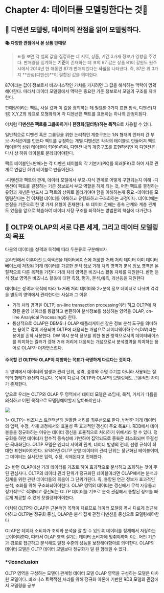 # Chapter 4: 데이터를 모델링한다는 것

## 📌 디멘션 모델링, 데이터의 관점을 읽어 모델링하다.

#### 📚 다양한 관점에서 본 상품 판매량

> 표를 보면 각 셀의 값을 결정하는 데 지역, 상품, 기간 3가재 정보가 영향을 주었다.
> 판매량을 집계하는 **기준**이 존재하는 데 표의 87 값은 상품 B1이 강원도 원주시에서 2014년 한 해동안 87개 판매되었다는 **사실**을 나타낸다.
> 즉, 87은 위 3가지 **관점(디멘션)**이 결합된 값을 의미한다.

87이라는 값이 정보로서 비즈니스쟉인 가치를 가지려면 그 값을 해석하는 맥락이 명확해야한다. 따라서 데이터 모델링에서 맥락은 중요한 기준 정보로서 모델의 구조를 지배한다.

판매량이라는 팩트, 사실 값과 이 값을 정의하는 데 필요한 3가지 표현 방식, 디멘션(차원) X,Y,Z의 좌표로 모형화되어 각 디멘션은 팩트를 표현하는 하나의 관점이된다.

이처럼 **디멘션은 팩트를 그륩화하거나 한정화(필터링)하는 목적**으로 사용될 수 있다.

일반적으로 디멘션 혹은 그륩핑을 위한 논리적인 계층구조는 1:N 형태의 엔터티 간 부보-자식관계를 만든다
팩트를 규정하는 개별 디멘션은 각각의 테이블로 만들어져 팩트 테이블의 상위 테이블이 되어야하며, 디멘션 내의 계층구조를 표현하려면 각 디멘션은 다시 상 하위 테이블로 분리되어야한다.

팩트 테이블인<판매>는 각 디멘션 테이블의 각 기본키(PK)를 외래(FK)로 하여 서로 관계로 연결된 하위 테이블로 만들어진다.

-디멘션과 팩트의 관계, 데이터 모델에서 부모-자식 관계로 어떻게 구현되는지 이해 -디멘션이 팩트를 결정하는 기준 정보로서 부모 역할을 하게 되는 것, 어떤 팩트를 결정하는 유형과 개념은 반드시 그 팩트의 상위로 올라가야야 함을 이해하는게 중요 -데이터를 모델링한다는 건 이처럼 데이터를 이해하고 유형화하고 구조화하는 과정이다. 데이터에는 본질을 기준으로 한 몇 가지 유형이 존재한다.
또 데이터 간에는 종속 관계와 계층 관계도 있음을 앞으로 학슴하여 데이터 저장 구조를 최적하는 방법론의 핵심에 다가간다.

>

## 📌 OLTP와 OLAP의 서로 다른 세계, 그리고 데이터 모델링의 목표

다음의 데이터를 성격과 목적에 따라 두분류로 구분해보자

온라인에서 이루어진 트랙잭션을 데이터베이스에 저장한 거래 처리 데이터
이미 데이터 베이스에 저장된 거래 데이터를 가공한 분석 정보
거래 처리 영역과 분석 정보 영역은 본질적으로 다른 목적을 가진다
거래 처리 영역은 비즈니스 활동 자체를 지원한다. 반면 분석 정보 영역은 비즈니스 활동에 대한 측정, 평가, 분석,예측, 개선등을 지원한다

데이터는 성격과 목적에 따라 1>거래 처리 데이터와 2>분석 정보 데이터로 나뉘며 각각을 별도의 영역에서 관리한다는 사실과 그 이유

- 거래 처리 영역을 OLTP, on-line transaction processing이라 하고 OLTP에 저장된 운영 데이터를 통합하고 변환하여 분석정보를 생성하는 영역을 OLAP, on-line Analyical Processing라 한다.
- 통상적으로 OLAP은 DBMS나 OLAP 애플리케이션 같은 정보 분석 도구를 의미하는 용어로 많이 사용되며 OLTP에 대응되는 개념으로 데이터웨어하우스(DW)라는 용어를 흔히 사용한다. DW 역시 분석 정보를 위한 통한 영역으로서의 데이터베이스를 의미하는 컬러가 강해 거래 처리에 대응되는 개념으로서 분석영역을 의미하는 용어로 OLAP가 더자연스럽다.

#### 주목할 건 OLTP와 OLAP이 지향하는 목표가 극명하게 다르다는 것이다.

두 영역에서 데이터의 발생과 관리 단위, 성격, 종류와 수명 주기뿐 아니라 사용되는 질의의 형태가 완전히 다르다.
목적이 다르니 OLTP와 OLAP의 모델링에도 근본적인 차이가 존재한다.

앞으로 우리는 OLTP와 OLAP 두 영역에서 데이터 모델은 쓰임새, 목적, 가치가 다름을 의식하고 어떤 목적으로 모델링해야할지 알아봐야한다.

![](https://images.velog.io/images/minj9_6/post/28c64e89-d49b-4cc3-a0fd-d44713cd9162/image.png)

1> OLTP는 비즈니스 트랜잭션의 원활한 처리를 최우선으로 한다. 빈번한 거래 데이터의 입력, 수정, 삭제 과정에서의 효율성 즉 효과적인 갱신이 주요 목표다.
RDB에서 테이블들을 정규화하는 이유는 데이터 갱신을 효율적으로 처리하기 위해서라 할 수 있다.
정규화를 하면 데이터가 함수적 종속성에 기반하여 집약되므로 중복은 최소화되며 무결성은 극대화된다.
OLTP 모델은 엔터티 사이의 관계, 데이터 발생의 전제, 선행 규칙이 최대한 표현되어야한다.
요약하면 OLTP 운영 데이터의 관리 단위는 정규화된 테이블이며, 그 데이터는 실시간은 입력, 수정, 삭제된다고 전제한다.

2> 반면 OLAP에선 거래 데이터를 기초로 하여 효과적으로 분석하고 조회하는 것이 주된 관심사다.
OLTP의 데이터 관리 단위가 정규화된 테이블이라면 OLAP에서는 분석과 집계를 위한 관련 데이터들의 묶음이 그 단위가된다.
즉, 통합된 연관 정보가 효과적인 분석, 조회를 위해 구조화되어야한다. OLAP 영역의 데이터는 갱신에서 무척 자유롭고
정기적으로 적재되고 갱신되는 OLTP 데이터를 기초로 분석 관점에서 통합된 정보를 빠르게 제공할 수 있게 모델링되어야한다.

이처럼 OLTP와 OLAP은 근본적인 목적이 다르므로 데이터 모델링 역시 다르게 접근해야하고 OLTP는 정규화 중심, OLAP은 분석 집계 관점 디멘션을 중심으로 모델링해야한다

OLAP은 데이터 소비자가 조회와 분석을 잘 할 수 있도록 데이터를 정제해서 저장하는 곳이어야한다, 따라서 OLAP 영역 설계는 데이터 소비자에 맞춰야하며
이는 어떤 기준과 경로로 접근하고 분석해도 일정 수준의 성능을 보장해야함아르 의미한다.
OLAP의 데이터 모델은 OLTP 데이터 모델보다 정규화가 덜 된 형태일 수 있다.

### \*💡conclusion

OLTP 영역을 구성하는 모델이 관계형 데이터 모델
OLAP 영역을 구성하는 모델은 다차원 모델이다.
비즈니스 트랙잭션 처리를 위해 정규화 이론에 기반한 RDB 모델의 관점에서 모델링을 공부
